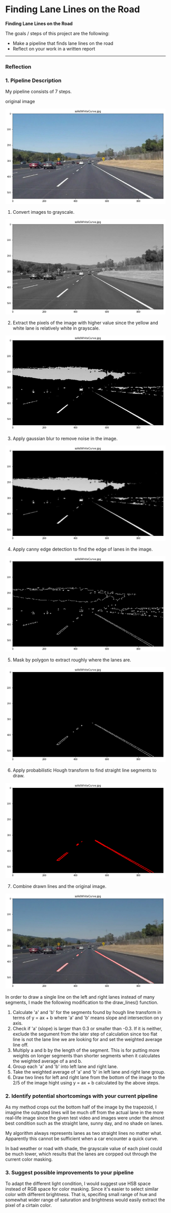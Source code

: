 
# **Finding Lane Lines on the Road** 

**Finding Lane Lines on the Road**

The goals / steps of this project are the following:
* Make a pipeline that finds lane lines on the road
* Reflect on your work in a written report


[//]: # (Image References)

[original]: ./writeup_images/original.png
[gray]: ./writeup_images/gray.png
[color_selected]: ./writeup_images/color_selected.png
[blured]: ./writeup_images/blured.png
[cannied]: ./writeup_images/cannied.png
[masked]: ./writeup_images/masked.png
[hough]: ./writeup_images/hough.png
[combined]: ./writeup_images/combined.png

---

### Reflection

### 1. Pipeline Description
<!-- Describe your pipeline. As part of the description, explain how you modified the draw_lines() function. -->

My pipeline consists of 7 steps.

original image

![alt text][original]

1. Convert images to grayscale.

![alt text][gray]

2. Extract the pixels of the image with higher value since the yellow and white lane is relatively white in grayscale.

![alt text][color_selected]

3. Apply gaussian blur to remove noise in the image.

![alt text][blured]

4. Apply canny edge detection to find the edge of lanes in the image.

![alt text][cannied]

5. Mask by polygon to extract roughly where the lanes are.

![alt text][masked]

6. Apply probabilistic Hough transform to find straight line segments to draw.

![alt text][hough]

7. Combine drawn lines and the original image.

![alt text][combined]


In order to draw a single line on the left and right lanes instead of many segments, I made the following modification to the
draw_lines() function.
1. Calculate 'a' and 'b' for the segments found by hough line transform in terms of y = ax + b where 'a' and 'b' means slope and intersection on y axis.
2. Check if 'a' (slope) is larger than 0.3 or smaller than -0.3. If it is neither, exclude the segument from the later step of 
calculation since too flat line is not the lane line we are looking for and set the weighted average line off.
3. Multiply a and b by the length of the segment. This is for putting more weights on longer segments than shorter segments when it calculates the weighted average of a and b.
4. Group each 'a' and 'b' into left lane and right lane.
5. Take the weighted average of 'a' and 'b' in left lane and right lane group. 
6. Draw two lines for left and right lane from the bottom of the image to the 2/5 of the image hight using y = ax + b calculated by the above steps.


### 2. Identify potential shortcomings with your current pipeline

As my method crops out the bottom half of the image by the trapezoid, I imagine the outputed lines will be much off from the actual lane in the more real-life image since the given test video and images were under the almost best condition such as the straight lane, sunny day, and no shade on lanes. 

My algorithm always represents lanes as two straight lines no matter what. Apparently this cannot be sufficient when a car encounter a quick curve.

In bad weather or road with shade, the grayscale value of each pixel could be much lower, which results that the lanes are corpped out through the current color masking.

### 3. Suggest possible improvements to your pipeline

To adapt the different light condition, I would suggest use HSB space instead of RGB space for color masking. Since it's easier to select similar color with different brightness. That is, specifing small range of hue and somewhat wider range of saturation and brightness would easily extract the pixel of a cirtain color.
